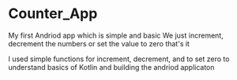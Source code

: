 ﻿# Counter_App

My first Andriod app which is simple and basic
We just increment, decrement the numbers or set the value to zero that's it 

I used simple functions for increment, decrement, and to set zero to understand basics of Kotlin and building the andriod applicaton
